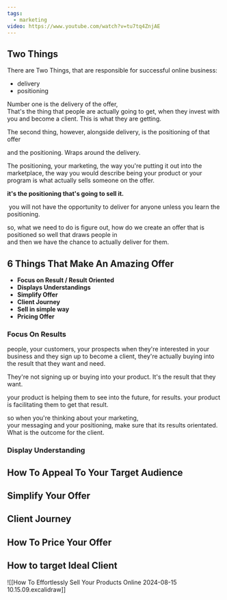```yaml
---
tags:
  - marketing
video: https://www.youtube.com/watch?v=tu7tq4ZnjAE
---
```

## Two Things

There are Two Things, that are responsible for successful online business:
- delivery
- positioning

Number one is the delivery of the offer,\
That's the thing that people are actually going to get, when they invest with you and become a client. This is what they are getting.

The second thing, however, alongside delivery, is the positioning of that offer

and the positioning. Wraps around the delivery.

The positioning, your marketing, the way you're putting it out into the marketplace, the way you would describe being your product or your program is what actually sells someone on the offer.

**it's the positioning that's going to sell it.**

 you will not have the opportunity to deliver for anyone unless you learn the positioning.

so, what we need to do is figure out, how do we create an offer that is positioned so well that draws people in\
and then we have the chance to actually deliver for them.

## 6 Things That Make An Amazing Offer

- **Focus on Result / Result Oriented**
- **Displays Understandings**
- **Simplify Offer**
- **Client Journey**
- **Sell in simple way**
- **Pricing Offer**

### Focus On Results

people, your customers, your prospects when they're interested in your business and they sign up to become a client, they're actually buying into the result that they want and need.


They're not signing up or buying into your product. It's the result that they want.

your product is helping them to see into the future, for results. your product is facilitating them to get that result.

so when you're thinking about your marketing,\
your messaging and your positioning, make sure that its results orientated. What is the outcome for the client.

### Display Understanding



## How To Appeal To Your Target Audience


## Simplify Your Offer


## Client Journey



## How To Price Your Offer



## How to target Ideal Client


![[How To Effortlessly Sell Your Products Online 2024-08-15 10.15.09.excalidraw]] 
